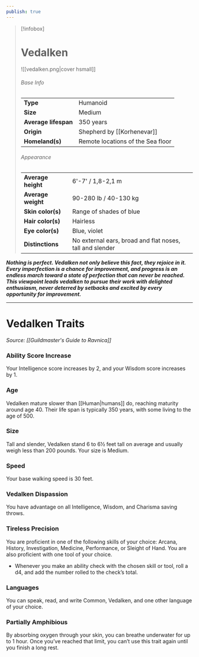 ```yaml
---
publish: true
---
```

> [!infobox]
> # Vedalken
> ![[vedalken.png|cover hsmall]]
> ###### Base Info
> | | |  
> |---|---|  
> | **Type** | Humanoid |
> | **Size** | Medium |
> | **Average lifespan** | 350 years |
> | **Origin** | Shepherd by [[Korhenevar]] |
> | **Homeland(s)** | Remote locations of the Sea floor |
> ###### Appearance
> | | |  
> |---|---|  
> | **Average height** | 6'-7' / 1,8-2,1 m |
> | **Average weight** | 90-280 lb / 40-130 kg |
> | **Skin color(s)** | Range of shades of blue |
> | **Hair color(s)** | Hairless |
> | **Eye color(s)** | Blue, violet |
> | **Distinctions** | No external ears, broad and flat noses, tall and slender |

***Nothing is perfect. Vedalken not only believe this fact, they rejoice in it. Every imperfection is a chance for improvement, and progress is an endless march toward a state of perfection that can never be reached. This viewpoint leads vedalken to pursue their work with delighted enthusiasm, never deterred by setbacks and excited by every opportunity for improvement.***
***
# Vedalken Traits
*Source: [[Guildmaster's Guide to Ravnica]]*
### Ability Score Increase
Your Intelligence score increases by 2, and your Wisdom score increases by 1.
### Age
Vedalken mature slower than [[Human|humans]] do, reaching maturity around age 40. Their life span is typically 350 years, with some living to the age of 500.
### Size
Tall and slender, Vedalken stand 6 to 6½ feet tall on average and usually weigh less than 200 pounds. Your size is Medium.
### Speed
Your base walking speed is 30 feet.
### Vedalken Dispassion
You have advantage on all Intelligence, Wisdom, and Charisma saving throws.
### Tireless Precision
You are proficient in one of the following skills of your choice: Arcana, History, Investigation, Medicine, Performance, or Sleight of Hand. You are also proficient with one tool of your choice.
- Whenever you make an ability check with the chosen skill or tool, roll a d4, and add the number rolled to the check’s total.
### Languages
You can speak, read, and write Common, Vedalken, and one other language of your choice.
### Partially Amphibious
By absorbing oxygen through your skin, you can breathe underwater for up to 1 hour. Once you’ve reached that limit, you can’t use this trait again until you finish a long rest.